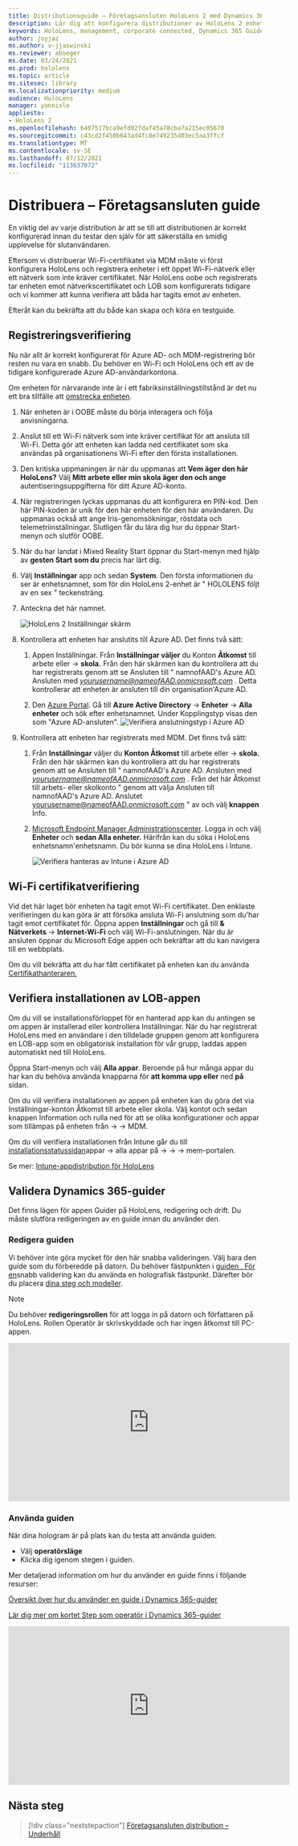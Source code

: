 ```yaml
---
title: Distributionsguide – Företagsansluten HoloLens 2 med Dynamics 365-guider – Distribuera
description: Lär dig att konfigurera distributioner av HoloLens 2 enheter över ett företagsanslutet nätverk med Dynamics 365-guider.
keywords: HoloLens, management, corporate connected, Dynamics 365 Guides, AAD, Azure AD, MDM, Mobile Enhetshantering
author: joyjaz
ms.author: v-jjaswinski
ms.reviewer: aboeger
ms.date: 03/24/2021
ms.prod: hololens
ms.topic: article
ms.sitesec: library
ms.localizationpriority: medium
audience: HoloLens
manager: yannisle
appliesto:
- HoloLens 2
ms.openlocfilehash: 6407517bca9efd02fdaf45a78cba7a215ec05670
ms.sourcegitcommit: c43cd2f450b643ad4fc8e749235d03ec5aa3ffcf
ms.translationtype: MT
ms.contentlocale: sv-SE
ms.lasthandoff: 07/12/2021
ms.locfileid: "113637072"
---
```

# <a name="deploy---corporate-connected-guide"></a>Distribuera – Företagsansluten guide

En viktig del av varje distribution är att se till att distributionen är korrekt konfigurerad innan du testar den själv för att säkerställa en smidig upplevelse för slutanvändaren.

Eftersom vi distribuerar Wi-Fi-certifikatet via MDM måste vi först konfigurera HoloLens och registrera enheter i ett öppet Wi-Fi-nätverk eller ett nätverk som inte kräver certifikatet. När HoloLens oobe och registrerats tar enheten emot nätverkscertifikatet och LOB som konfigurerats tidigare och vi kommer att kunna verifiera att båda har tagits emot av enheten.

Efteråt kan du bekräfta att du både kan skapa och köra en testguide.

## <a name="enrollment-validation"></a>Registreringsverifiering

Nu när allt är korrekt konfigurerat för Azure AD- och MDM-registrering bör resten nu vara en snabb. Du behöver en Wi-Fi och HoloLens och ett av de tidigare konfigurerade Azure AD-användarkontona.

Om enheten för närvarande inte är i ett fabriksinställningstillstånd är det nu ett bra tillfälle att [omstrecka enheten](/hololens/hololens-recovery#clean-reflash-the-device).

1. När enheten är i OOBE måste du börja interagera och följa anvisningarna.

2. Anslut till ett Wi-Fi nätverk som inte kräver certifikat för att ansluta till Wi-Fi. Detta gör att enheten kan ladda ned certifikatet som ska användas på organisationens Wi-Fi efter den första installationen.

3. Den kritiska uppmaningen är när du uppmanas att **Vem äger den här HoloLens?** Välj **Mitt arbete eller min skola äger den och ange** autentiseringsuppgifterna för ditt Azure AD-konto.

4. När registreringen lyckas uppmanas du att konfigurera en PIN-kod. Den här PIN-koden är unik för den här enheten för den här användaren. Du uppmanas också att ange Iris-genomsökningar, röstdata och telemetriinställningar. Slutligen får du lära dig hur du öppnar Start-menyn och slutför OOBE.

5. När du har landat i Mixed Reality Start öppnar du Start-menyn med hjälp av **gesten Start som du** precis har lärt dig.

6. Välj **Inställningar** app och sedan **System**. Den första informationen du ser är enhetsnamnet, som för din HoloLens 2-enhet är &quot; HOLOLENS följt av en sex &quot; teckensträng.

7. Anteckna det här namnet.

    ![HoloLens 2 Inställningar skärm](./images/hololens2-settings-about.jpg)

8. Kontrollera att enheten har anslutits till Azure AD. Det finns två sätt:

    1.  Appen Inställningar. Från **Inställningar väljer** du Konton **Åtkomst** till arbete eller  ->  **skola.** Från den här skärmen kan du kontrollera att du har registrerats genom att se Ansluten till &quot; namnofAAD&#39;s Azure AD. Ansluten med *yourusername@nameofAAD.onmicrosoft.com* . Detta kontrollerar att enheten är ansluten till din organisation&#39;Azure AD.

    1. Den [Azure Portal](https://portal.azure.com/#home). Gå till **Azure Active Directory**  ->  **Enheter**  ->  **Alla enheter** och sök efter enhetsnamnet. Under Kopplingstyp visas den som "Azure AD-ansluten".
        ![Verifiera anslutningstyp i Azure AD](./images/hololens2-devices-all-devices.png)

9. Kontrollera att enheten har registrerats med MDM. Det finns två sätt:

    1. Från **Inställningar** väljer du **Konton Åtkomst** till arbete eller  ->  **skola.** Från den här skärmen kan du kontrollera att du har registrerats genom att se Ansluten till &quot; namnofAAD&#39;s Azure AD. Ansluten med *yourusername@nameofAAD.onmicrosoft.com* . Från det här Åtkomst till arbets- eller skolkonto &quot; genom att välja Ansluten till namnofAAD&#39;s Azure AD. Anslutet yourusername@nameofAAD.onmicrosoft.com &quot; av och välj **knappen** Info.

    1. [Microsoft Endpoint Manager Administrationscenter](https://endpoint.microsoft.com/#home). Logga in och välj **Enheter** och **sedan Alla enheter.** Härifrån kan du söka i HoloLens enhetsnamn&#39;enhetsnamn. Du bör kunna se dina HoloLens i Intune.

        ![Verifiera hanteras av Intune i Azure AD](./images/hololens2-devices-all-devices2.png)


## <a name="wi-fi-certificate-validation"></a>Wi-Fi certifikatverifiering

Vid det här laget bör enheten ha tagit emot Wi-Fi certifikatet. Den enklaste verifieringen du kan göra är att försöka ansluta Wi-Fi anslutning som du&#39;har tagit emot certifikatet för. Öppna appen **Inställningar** och gå till **&amp; Nätverkets**  ->  **Internet-Wi-Fi** och välj Wi-Fi-anslutningen. När du är ansluten öppnar du Microsoft Edge appen och bekräftar att du kan navigera till en webbplats.

Om du vill bekräfta att du har fått certifikatet på enheten kan du använda [Certifikathanteraren.](/hololens/certificate-manager)

## <a name="validate-lob-app-install"></a>Verifiera installationen av LOB-appen

Om du vill se installationsförloppet för en hanterad app kan du antingen se om appen är installerad eller kontrollera Inställningar. När du har registrerat HoloLens med en användare i den tilldelade gruppen genom att konfigurera en LOB-app som en obligatorisk installation för vår grupp, laddas appen automatiskt ned till HoloLens.

Öppna Start-menyn och välj **Alla appar**. Beroende på hur många appar du har kan du behöva använda knapparna för **att komma upp eller** ned **på** sidan.

Om du vill verifiera installationen av appen på enheten kan du göra det via Inställningar-konton Åtkomst till arbete eller skola. Välj kontot och sedan knappen Information och rulla ned för att se olika konfigurationer och appar som tillämpas på enheten från  ->    ->  MDM. 

Om du vill verifiera installationen från Intune går du till [installationsstatussidan](https://endpoint.microsoft.com/#home)appar -> alla appar på  ->     ->   ->   mem-portalen.

Se mer: [Intune-appdistribution för HoloLens](/hololens/app-deploy-intune)

## <a name="validate-dynamics-365-guides"></a>Validera Dynamics 365-guider

Det finns lägen för appen Guider på HoloLens, redigering och drift. Du måste slutföra redigeringen av en guide innan du använder den.

### <a name="authoring-the-guide"></a>Redigera guiden

Vi behöver inte göra mycket för den här snabba valideringen. Välj bara den guide som du förberedde på datorn. Du behöver fästpunkten i [guiden . För en](/dynamics365/mixed-reality/guides/hololens-app-anchor)snabb validering kan du använda en holografisk fästpunkt. Därefter bör du placera [dina steg och modeller](/dynamics365/mixed-reality/guides/hololens-app-orientation).

>[!NOTE]
> Du behöver **redigeringsrollen** för att logga in på datorn och författaren på HoloLens. Rollen Operatör är skrivskyddade och har ingen åtkomst till PC-appen.

<iframe width="560" height="315" src="https://www.youtube.com/embed/poE7s7_zWDE" frameborder="0" allow="accelerometer; autoplay; clipboard-write; encrypted-media; gyroscope; picture-in-picture" allowfullscreen></iframe>

### <a name="operating-the-guide"></a>Använda guiden

När dina hologram är på plats kan du testa att använda guiden. 
- Välj **operatörsläge**
- Klicka dig igenom stegen i guiden.

Mer detaljerad information om hur du använder en guide finns i följande resurser:

[Översikt över hur du använder en guide i Dynamics 365-guider](/dynamics365/mixed-reality/guides/operator-overview)

[Lär dig mer om kortet Step som operatör i Dynamics 365-guider](/dynamics365/mixed-reality/guides/operator-step-card-orientation)

<iframe width="560" height="315" src="https://www.youtube.com/embed/9s41BKGHVL8" frameborder="0" allow="accelerometer; autoplay; clipboard-write; encrypted-media; gyroscope; picture-in-picture" allowfullscreen></iframe>

## <a name="next-step"></a>Nästa steg 
> [!div class="nextstepaction"]
> [Företagsansluten distribution – Underhåll](hololens2-corp-connected-maintain.md)
